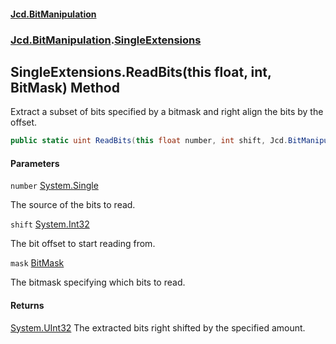 #### [Jcd.BitManipulation](index.md 'index')

### [Jcd.BitManipulation](Jcd.BitManipulation.md 'Jcd.BitManipulation').[SingleExtensions](Jcd.BitManipulation.SingleExtensions.md 'Jcd.BitManipulation.SingleExtensions')

## SingleExtensions.ReadBits(this float, int, BitMask) Method

Extract a subset of bits specified by a bitmask and right align the bits by the offset.

```csharp
public static uint ReadBits(this float number, int shift, Jcd.BitManipulation.BitMask mask);
```

#### Parameters

<a name='Jcd.BitManipulation.SingleExtensions.ReadBits(thisfloat,int,Jcd.BitManipulation.BitMask).number'></a>

`number` [System.Single](https://docs.microsoft.com/en-us/dotnet/api/System.Single 'System.Single')

The source of the bits to read.

<a name='Jcd.BitManipulation.SingleExtensions.ReadBits(thisfloat,int,Jcd.BitManipulation.BitMask).shift'></a>

`shift` [System.Int32](https://docs.microsoft.com/en-us/dotnet/api/System.Int32 'System.Int32')

The bit offset to start reading from.

<a name='Jcd.BitManipulation.SingleExtensions.ReadBits(thisfloat,int,Jcd.BitManipulation.BitMask).mask'></a>

`mask` [BitMask](Jcd.BitManipulation.BitMask.md 'Jcd.BitManipulation.BitMask')

The bitmask specifying which bits to read.

#### Returns

[System.UInt32](https://docs.microsoft.com/en-us/dotnet/api/System.UInt32 'System.UInt32')
The extracted bits right shifted by the specified amount.
